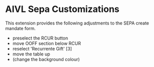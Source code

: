 # AIVL Sepa Customizations

This extension provides the following adjustments to the SEPA create mandate form.
* preselect the RCUR button
* move OOFF section below RCUR
* reselect 'Recurrente Gift' [3]
* move the table up
* (change the background colour)
